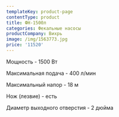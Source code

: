 ```yaml
---
templateKey: product-page
contentType: product
title: ФН-1500л
categories: Фекальные насосы
productCompany: Вихрь
image: /img/1563773.jpg
price: '11520'
---
```

Мощность - 1500 Вт

Максимальная подача - 400 л/мин

Максимальный напор - 18 м

Нож (лезвие) - есть

Диаметр выходного отверстия - 2 дюйма
